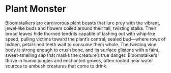 # Plant Monster

Bloomstalkers are carnivorous plant beasts that lure prey with the vibrant, jewel‑like buds and flowers coiled around their tall, twisting stalks. Their broad leaves hide thorned tendrils capable of lashing out with whip‑like speed, pulling victims toward the plant’s central, sealed bud—where rows of hidden, petal‑lined teeth wait to consume them whole. The twisting vine body is strong enough to crush bone, and its surface glistens with a faint, sweet‑smelling sap that masks the creature’s true danger. Bloomstalkers thrive in humid jungles and enchanted groves, often rooted near water sources to ambush creatures that come to drink.


